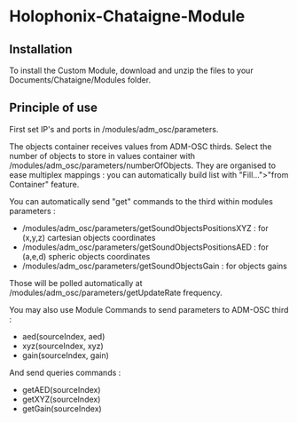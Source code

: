 # Holophonix-Chataigne-Module

## Installation

To install the Custom Module, download and unzip the files to your Documents/Chataigne/Modules folder.

## Principle of use

First set IP's and ports in /modules/adm_osc/parameters.

The objects container receives values from ADM-OSC thirds.
Select the number of objects to store in values container with /modules/adm_osc/parameters/numberOfObjects.
They are organised to ease multiplex mappings : you can automatically build list with "Fill...">"from Container" feature.

You can automatically send "get" commands to the third within modules parameters :

- /modules/adm_osc/parameters/getSoundObjectsPositionsXYZ : for (x,y,z) cartesian objects coordinates
- /modules/adm_osc/parameters/getSoundObjectsPositionsAED : for (a,e,d) spheric objects coordinates
- /modules/adm_osc/parameters/getSoundObjectsGain : for objects gains

Those will be polled automatically at /modules/adm_osc/parameters/getUpdateRate frequency.

You may also use Module Commands to send parameters to ADM-OSC third :

- aed(sourceIndex, aed)
- xyz(sourceIndex, xyz)
- gain(sourceIndex, gain)

And send queries commands :

- getAED(sourceIndex)
- getXYZ(sourceIndex)
- getGain(sourceIndex)
